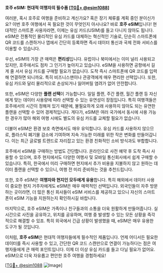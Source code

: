 **호주 eSIM: 현대적 여행자의 필수품 [[TG💪+ @esim1088](https://t.me/s/esim1088)]**

여러분, 혹시 호주로 여행을 준비하고 계신가요? 혹은 장기 체류를 계획 중인 분이신가요? 이번 호주 여행에서 꼭 필요한 것이 무엇인지 아시나요? 바로 **호주 eSIM**입니다! 현대적인 스마트폰 사용자라면, 이제는 유심 카드(USIM)를 들고 다니지 않아도 됩니다. eSIM은 전통적인 물리적인 유심 카드를 대체하는 혁신적인 기술로, 단순히 스마트폰에 QR 코드를 스캔하거나 앱에서 간단히 등록하면 즉시 데이터 통신과 국제 전화 서비스를 이용할 수 있습니다.

우선, eSIM의 가장 큰 매력은 **편리성**입니다. 유럽이나 북미에서는 이미 널리 사용되고 있지만, 호주에서도 점차 그 인기가 높아지고 있습니다. eSIM을 사용하면 공항에서 길게 줄 서서 유심 카드를 구매할 필요가 없습니다. 도착 즉시 스마트폰에 QR 코드를 입력해 연결하면 되니까요. 특히 비즈니스맨이나 관광객에게 매우 편리한 선택입니다. 또한, 유심 카드와 달리 물리적으로 손상되거나 잃어버릴 염려가 없어 안전합니다.

또한, eSIM은 다양한 **플랜 선택**이 가능합니다. 일일 플랜, 주간 플랜, 월간 플랜 등 자신에게 맞는 데이터 사용량에 따라 선택할 수 있는 유연성이 장점입니다. 특히 여행객들은 호주에서의 시간이 정해져 있기 때문에, 불필요하게 오래 사용하지 않아도 되는 유연한 플랜을 선택할 수 있어 경제적입니다. 게다가, eSIM은 여러 국가에서 동시에 사용 가능한 경우가 많아 해외 여행 시에도 별도의 유심 카드를 교체할 필요가 없습니다.

더불어 eSIM은 환경 보호 측면에서도 매우 유익합니다. 유심 카드를 사용하지 않으므로, 플라스틱 폐기물 감소에 기여하며 지속 가능한 미래를 위한 작은 변화를 만들어갑니다. 이는 최근 글로벌 트렌드로 자리잡고 있는 환경 친화적인 소비 방식과도 부합합니다.

호주에서 eSIM을 구매하는 방법도 간단합니다. 온라인으로 사전 예약 후 도착 즉시 사용할 수 있으며, 호주 현지에서도 다양한 여행사 및 모바일 통신회사에서 쉽게 구매할 수 있습니다. 특히, 한국에서 미리 구매하면 현지에서 추가 비용을 지불하지 않고 원하는 데이터 플랜을 선택할 수 있으니, 여행 전 미리 준비하는 것을 추천드립니다.

또한, 호주 eSIM은 **여행자와 현지인 모두에게 유용**합니다. 특히 해외에서 데이터 사용이 중요한 현지 거주자에게도 eSIM은 매우 매력적인 선택입니다. 외국인들이 자주 방문하는 곳이라면, 더 많은 통신 회사들이 eSIM 서비스를 제공하고 있으니 자신의 스마트폰이 eSIM 기능을 지원하는지 확인하시길 바랍니다.

마지막으로, 호주 eSIM은 가족이나 친구들과의 소통을 더욱 원활하게 만들어줍니다. 실시간으로 사진을 공유하고, 위치를 공유하며, 여행 중 발생할 수 있는 모든 상황을 즉각적으로 해결할 수 있죠. 특히 외국에서 긴급 상황이 발생했을 때, eSIM은 매우 유용한 도구가 될 것입니다.

이처럼, **호주 eSIM**은 현대적 여행자들에게 필수적인 제품입니다. 언제 어디서든 필요한 데이터를 즉시 사용할 수 있고, 간단한 QR 코드 스캔만으로 연결이 가능하다는 점은 여행자들에게 큰 매력 포인트입니다. 이제 더 이상 유심 카드를 들고 다닐 필요가 없어요. eSIM으로 더욱 자유롭고 편안한 호주 여행을 경험하세요!

[[TG💪+ @esim1088](https://t.me/s/esim1088) ![Image](https://i.postimg.cc/Y0z9fWf4/image.png)]